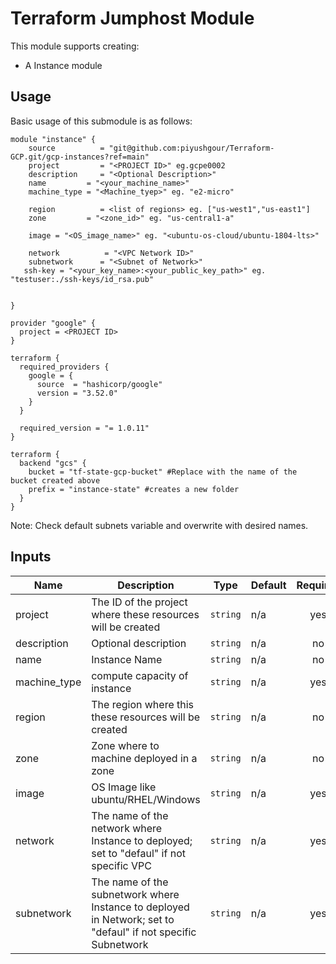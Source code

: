 # Terraform Jumphost Module

This module supports creating:

- A Instance module



## Usage

Basic usage of this submodule is as follows:

```hcl
module "instance" {
    source          = "git@github.com:piyushgour/Terraform-GCP.git/gcp-instances?ref=main"
    project         = "<PROJECT ID>" eg.gcpe0002
    description     = "<Optional Description>"
    name         = "<your_machine_name>"
    machine_type = "<Machine_tyep>" eg. "e2-micro"

    region          = <list of regions> eg. ["us-west1","us-east1"]
    zone         = "<zone_id>" eg. "us-central1-a"
    
    image = "<OS_image_name>" eg. "<ubuntu-os-cloud/ubuntu-1804-lts>"
    
    network          = "<VPC Network ID>"
    subnetwork      = "<Subnet of Network>"
   ssh-key = "<your_key_name>:<your_public_key_path>" eg. "testuser:./ssh-keys/id_rsa.pub" 
    
    
}

provider "google" {
  project = <PROJECT ID>
}

terraform {
  required_providers {
    google = {
      source  = "hashicorp/google"
      version = "3.52.0"
    }
  }

  required_version = "= 1.0.11"
}

terraform {
  backend "gcs" {
    bucket = "tf-state-gcp-bucket" #Replace with the name of the bucket created above
    prefix = "instance-state" #creates a new folder
  }
}
```
Note: Check default subnets variable and overwrite with desired names.

## Inputs

| Name | Description | Type | Default | Required |
|------|-------------|------|---------|:--------:|
| project | The ID of the project where these resources will be created | `string` | n/a | yes |
| description| Optional description | `string` | n/a | no |
| name| Instance Name | `string` | n/a | no |
| machine_type| compute capacity of instance | `string` | n/a | yes |
| region | The region where this these resources will be created | `string` | n/a | no |
| zone   | Zone where to machine deployed in a zone | `string` | n/a | no |
| image| OS Image like ubuntu/RHEL/Windows | `string` | n/a | yes |
| network | The name of the network where Instance to deployed; set to "defaul" if not specific VPC | `string` | n/a | yes |
| subnetwork | The name of the subnetwork where Instance to deployed in Network; set to "defaul" if not specific Subnetwork | `string` | n/a | yes |

